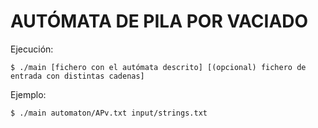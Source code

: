 # AUTÓMATA DE PILA POR VACIADO

Ejecución:

```
$ ./main [fichero con el autómata descrito] [(opcional) fichero de entrada con distintas cadenas]
```

Ejemplo:

```
$ ./main automaton/APv.txt input/strings.txt
```
